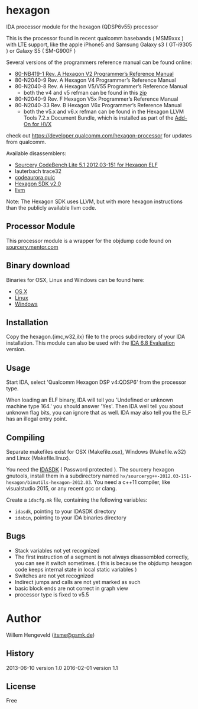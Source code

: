 hexagon
=======

IDA processor module for the hexagon (QDSP6v55) processor

This is the processor found in recent qualcomm basebands ( MSM9xxx )
with LTE support, like the apple iPhone5 and Samsung Galaxy s3 ( GT-i9305 )
or Galaxy S5 ( SM-G900F )

Several versions of the programmers reference manual can be found online:
 * [80-NB419-1 Rev. A Hexagon V2 Programmer’s Reference Manual](https://developer.qualcomm.com/download/80-nb419-1ahexagonv2programmersref.pdf)
 * 80-N2040-9 Rev. A Hexagon V4 Programmer’s Reference Manual
 * 80-N2040-8 Rev. A Hexagon V5/V55 Programmer’s Reference Manual
   * both the v4 and v5 refman can be found in this [zip](https://developer.qualcomm.com/download/hexagon/hexagon-sdk-programmers-reference.zip)
 * 80-N2040-9 Rev. F Hexagon V5x Programmer’s Reference Manual
 * 80-N2040-33 Rev. B Hexagon V6x Programmer’s Reference Manual
   * both the v5.x and v6.x refman can be found in the Hexagon LLVM Tools 7.2.x Document Bundle, which is installed as part of the [Add-On for HVX](https://developer.qualcomm.com/download/hexagon/hexagon-sdk-addon-hvx-linux.bin)

check out https://developer.qualcomm.com/hexagon-processor for updates from qualcomm.

Available disassemblers:
 * [Sourcery CodeBench Lite 5.1 2012.03-151 for Hexagon ELF](http://sourcery.mentor.com/GNUToolchain/release3140)
 * lauterbach trace32
 * [codeaurora quic](https://www.codeaurora.org/patches/quic/hexagon/)
 * [Hexagon SDK v2.0](https://developer.qualcomm.com/download/hexagon/hexagon-sdk-linux.bin)
 * [llvm](https://github.com/llvm-mirror/llvm/tree/master/lib/Target/Hexagon)

Note: The Hexagon SDK uses LLVM, but with more hexagon instructions than the publicly available llvm code.


Processor Module
-------

This processor module is a wrapper for the objdump code found on [sourcery.mentor.com](http://sourcery.mentor.com/GNUToolchain/release3140)


Binary download
-------

Binaries for OSX, Linux and Windows can be found here:
  * [OS X](http://github.com/gsmk/hexagon/releases/)
  * [Linux](http://github.com/gsmk/hexagon/releases/)
  * [Windows](http://github.com/gsmk/hexagon/releases/)

Installation
-------

Copy the hexagon.{imc,w32,ilx} file to the procs subdirectory of your IDA installation.
This module can also be used with the [IDA 6.8 Evaluation](https://www.hex-rays.com/products/ida/support/download_demo.shtml) version.


Usage
-------

Start IDA, select 'Qualcomm Hexagon DSP v4:QDSP6' from the processor type.

When loading an ELF binary, IDA will tell you 'Undefined or unknown machine type 164.' 
you should answer 'Yes'. Then IDA well tell you about unknown flag bits, you can ignore
that as well. IDA may also tell you the ELF has an illegal entry point.


Compiling
-------

Separate makefiles exist for OSX (Makefile.osx), Windows (Makefile.w32) and Linux (Makefile.linux).

You need the [IDASDK](https://www.hex-rays.com/products/ida/support/ida/idasdk69.zip) ( Password protected ).
The sourcery hexagon gnutools, install them in a subdirectory named `hx/sourceryg++-2012.03-151-hexagon/binutils-hexagon-2012.03`.
You need a c++11 compiler, like visualstudio 2015, or any recent gcc or clang.

Create a `idacfg.mk` file, containing the following variables:

 * `idasdk`, pointing to your IDASDK directory
 * `idabin`, pointing to your IDA binaries directory

Bugs
-------

 * Stack variables not yet recognized
 * The first instruction of a segment is not always disassembled correctly, you can see it switch sometimes.
     ( this is because the objdump hexagon code keeps internal state in local static variables )
 * Switches are not yet recognized
 * Indirect jumps and calls are not yet marked as such
 * basic block ends are not correct in graph view
 * processor type is fixed to v5.5

Author
=======

Willem Hengeveld (itsme@gsmk.de)

History
-------
2013-06-10 version 1.0
2016-02-01 version 1.1

License
-------

Free


